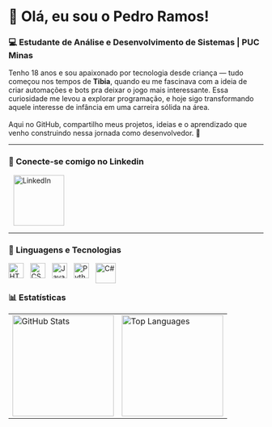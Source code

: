 <h1 align="left">👋 Olá, eu sou o Pedro Ramos!</h1>

<h3 align="left">💻 Estudante de Análise e Desenvolvimento de Sistemas | PUC Minas</h3>

<p align="left">
    Tenho 18 anos e sou apaixonado por tecnologia desde criança — tudo começou nos tempos de <b>Tibia</b>, quando eu me fascinava com a ideia de criar automações e bots pra deixar o jogo mais interessante. Essa curiosidade me levou a explorar programação, e hoje sigo transformando aquele interesse de infância em uma carreira sólida na área.  
    <br><br>
    Aqui no GitHub, compartilho meus projetos, ideias e o aprendizado que venho construindo nessa jornada como desenvolvedor. 🚀
</p>

---
###  🔗 Conecte-se comigo no Linkedin

<p align="left">
    <a href="https://www.linkedin.com/in/pramosdev/" target="_blank">
        <img 
            alt="LinkedIn" 
            title="Conecte-se comigo no LinkedIn" 
            src="https://content.linkedin.com/content/dam/me/business/en-us/amp/xbu/linkedin-revised-brand-guidelines/linkedin-logo/fg/brandg-linkedinlogo-hero-logo-dsk-v01.png/jcr:content/renditions/brandg-linkedinlogo-hero-logo-dsk-v01-2x.png"
            width="100"
            style="margin-left: 10px;"
        />
    </a>
</p>

---

### 🤖 Linguagens e Tecnologias

<img 
    align="left" 
    alt="HTML"
    title="HTML" 
    width="30px" 
    style="padding-right: 10px;" 
    src="https://cdn.jsdelivr.net/gh/devicons/devicon@latest/icons/html5/html5-original.svg" 
/>
<img 
    align="left" 
    alt="CSS" 
    title="CSS"
    width="30px" 
    style="padding-right: 10px;" 
    src="https://cdn.jsdelivr.net/gh/devicons/devicon@latest/icons/css3/css3-original.svg" 
/>
<img 
    align="left" 
    alt="JavaScript" 
    title="JavaScript"
    width="30px" 
    style="padding-right: 10px;" 
    src="https://cdn.jsdelivr.net/gh/devicons/devicon@latest/icons/javascript/javascript-original.svg" 
/>
<img 
    align="left" 
    alt="Python" 
    title="Python"
    width="30px" 
    style="padding-right: 10px;" 
    src="https://cdn.jsdelivr.net/gh/devicons/devicon@latest/icons/python/python-original.svg" 
/>
<img 
    align="left" 
    alt="C#" 
    title="C#" 
    width="40px" 
    style="padding-right: 10px;" 
    src="https://cdn.jsdelivr.net/gh/devicons/devicon@latest/icons/csharp/csharp-original.svg" 
/>


<br/>
<br/>

### 📊 Estatísticas

<table>
  <tr>
    <td>
      <img 
        alt="GitHub Stats" 
        height="200" 
        src="https://github-readme-stats.vercel.app/api?username=devpramos&show_icons=true&theme=tokyonight&locale=pt-br&include_all_commits=true" 
      />
    </td>
    <td>
      <img 
        alt="Top Languages" 
        height="200" 
        src="https://github-readme-stats.vercel.app/api/top-langs/?username=devpramos&theme=tokyonight&layout=compact&custom_title=Tecnologias&langs_count=9&cache_bust=20251018" 
      />
    </td>
  </tr>
</table>

